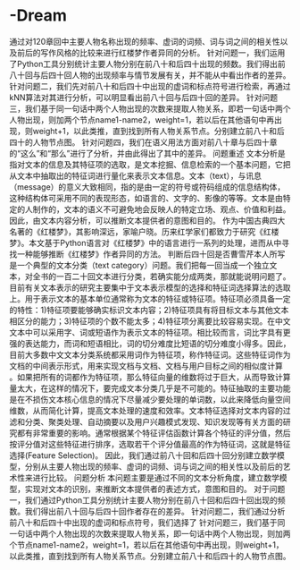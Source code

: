 # -Dream
通过对120章回中主要人物名称出现的频率、虚词的词频、词与词之间的相关性以及前后的写作风格的比较来进行红楼梦作者异同的分析。
针对问题一，我们运用了Python工具分别统计主要人物分别在前八十和后四十出现的频数。我们得出前八十回与后四十回人物的出现频率与情节发展有关，并不能从中看出作者的差异。
针对问题二，我们先对前八十和后四十中出现的虚词和标点符号进行检索，再通过kNN算法对其进行分析，可以明显看出前八十回与后四十回的差异。
针对问题三，我们基于同一句话中两个人物出现的次数来提取人物关系，即若一句话中两个人物出现，则加两个节点name1-name2，weight=1，若以后在其他语句中再出现，则weight+1，以此类推，直到找到所有人物关系节点。分别建立前八十和后四十的人物节点图。
针对问题四，我们在语义用法方面对前八十章与后四十章的“这么”和“那么”进行了分析，并由此得出了其中的差异。
问题重述
文本分析是指对文本的信息及其特征项的选取，是文本挖掘、信息检索的一个基本问题，它把从文本中抽取出的特征词进行量化来表示文本信息。文本（text），与讯息（message）的意义大致相同，指的是由一定的符号或符码组成的信息结构体，这种结构体可采用不同的表现形态，如语言的、文字的、影像的等等。文本是由特定的人制作的，文本的语义不可避免地会反映人的特定立场、观点、价值和利益。因此，由文本内容分析，可以推断文本提供者的意图和目的。
作为中国古典四大名著的《红楼梦》，其影响深远，家喻户晓。历来红学家们都致力于研究《红楼梦》。本文基于Python语言对《红楼梦》中的语言进行一系列的处理，进而从中寻找一种能够推断《红楼梦》作者异同的方法。
判断后四十回是否曹雪芹本人所写是一个典型的文本分类（text category）问题。我们把每一回当成一个独立文本，对全书的一百二十回文本进行分类，若确实能分成两类，那就能说明问题了。
目前有关文本表示的研究主要集中于文本表示模型的选择和特征词选择算法的选取上。用于表示文本的基本单位通常称为文本的特征或特征项。特征项必须具备一定的特性：1)特征项要能够确实标识文本内容；2)特征项具有将目标文本与其他文本相区分的能力；3)特征项的个数不能太多；4)特征项分离要比较容易实现。在中文文本中可以采用字、词或短语作为表示文本的特征项。相比较而言，词比字具有更强的表达能力，而词和短语相比，词的切分难度比短语的切分难度小得多。因此，目前大多数中文文本分类系统都采用词作为特征项，称作特征词。这些特征词作为文档的中间表示形式，用来实现文档与文档、文档与用户目标之间的相似度计算 。如果把所有的词都作为特征项，那么特征向量的维数将过于巨大，从而导致计算量太大，在这样的情况下，要完成文本分类几乎是不可能的。特征抽取的主要功能是在不损伤文本核心信息的情况下尽量减少要处理的单词数，以此来降低向量空间维数，从而简化计算，提高文本处理的速度和效率。文本特征选择对文本内容的过滤和分类、聚类处理、自动摘要以及用户兴趣模式发现、知识发现等有关方面的研究都有非常重要的影响。通常根据某个特征评估函数计算各个特征的评分值，然后按评分值对这些特征进行排序，选取若干个评分值最高的作为特征词，这就是特征选择(Feature Selection)。
因此，我们通过前八十回和后四十回分别建立数学模型，分别从主要人物出现的频率、虚词的词频、词与词之间的相关性以及前后的艺术性来进行比较。
问题分析
本问题主要是通过不同的文本分析角度，建立数学模型，实现对文本的识别，来推断文本提供者的表述方式，意图和目的。
对于问题一，我们通过Python工具分别统计主要人物分别在前八十回和后四十回出现的频数。我们得出前八十回与后四十回作者存在的差异。
针对问题二，我们通过分析前八十和后四十中出现的虚词和标点符号，我们选择了
针对问题三，我们基于同一句话中两个人物出现的次数来提取人物关系，即一句话中两个人物出现，则加两个节点name1-name2，weight=1，若以后在其他语句中再出现，则weight+1，以此类推，直到找到所有人物关系节点。分别建立前八十和后四十的人物节点图。
